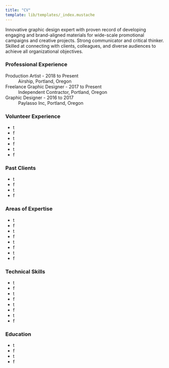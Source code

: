 ```yaml
---
title: "CV"
template: lib/templates/_index.mustache
---
```


Innovative graphic design expert with proven record of developing engaging and brand-aligned materials for wide-scale promotional campaigns and creative projects. Strong communicator and critical thinker. Skilled at connecting with clients, colleagues, and diverse audiences to achieve all organizational objectives.

### Professional Experience

<dl>
    <dt>Production Artist - 2018 to Present</dt>
    <dd>Airship, Portland, Oregon</dd>
    <dt>Freelance Graphic Designer - 2017 to Present</dt>
    <dd>Independent Contractor, Portland, Oregon</dd>
    <dt>Graphic Designer - 2016 to 2017</dt>
    <dd>Paylasso Inc, Portland, Oregon</dd>

   
</dl>

### Volunteer Experience

- t
- f
- t
- f
- t
- f

### Past Clients

- t
- f
- t
- f

### Areas of Expertise

- t
- f 
- t
- f
- t
- f
- t
- f

### Technical Skills

- t
- f
- t
- f
- t
- f
- t
- f

### Education

- t
- f
- t
- f

 
